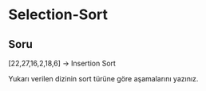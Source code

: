 # Selection-Sort

## Soru

[22,27,16,2,18,6] -> Insertion Sort

Yukarı verilen dizinin sort türüne göre aşamalarını yazınız.
